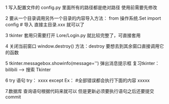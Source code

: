 1
写入配置文件的 config.py 里面所有的路径都是绝对路径
使用前需要先修改 

2 
要从一个目录调用另外一个目录的内容导入方法：
from 操作系统.Set import config  # 导入
直接主目录.xxx 就可以了

3
tkinter 套用只需要打开 Lore/Login.py 就比较完整了，可直接套用

4
关闭当前窗口 window.destroy()
方法：destroy
要想去到其余窗口直接调用它的函数

5
tkinter.messagebox.showinfo(message='')
弹出消息提示框
复习tkinter： bilibili ——> 搜索 Tkinter

6
try 语句
try： 
    xxxx
except Ex：  #全部错误都会执行下面的内容
    xxxxx
    


7.数据库
查询语句根据代码来就可以
但是更新必须要执行语句之后还要提交commit
